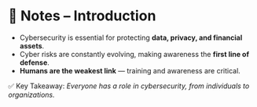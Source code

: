 # 📝 Notes – Introduction

- Cybersecurity is essential for protecting **data, privacy, and financial assets**.  
- Cyber risks are constantly evolving, making awareness the **first line of defense**.  
- **Humans are the weakest link** — training and awareness are critical.  

✅ Key Takeaway: *Everyone has a role in cybersecurity, from individuals to organizations.*
